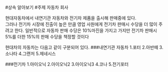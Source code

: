 #상속 알아보기
#주제 자동차 회사
<p>
현대자동차에서 내연기관 자동차와 전기차 제품을 출시해 판매중에 있다. <br>
그러나 전기차 시장에 진출이 높은 만큼 영업 사원에게 전기차 판매시 수당을 더 많이 주려고 한다. 일반적으로 자동차 판매 수당은 10%마진을 가지고 가지만
전기차 판매시 5%를 더한 15%의 판매 수당을 책정할 것이다

현대차의 자동차는 다음고 같이 구분되어 있다.
###내연기관 자동차
1.포터
2.아반떼
3.소나타
4.그랜저
5.제네시스

###전기차
1.아이오닉
2.아이오닉2
3.아이오닉3
4.코나
5.전기포터

</p>
